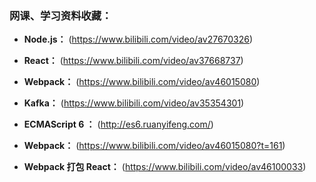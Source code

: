  ### 网课、学习资料收藏：

+ **Node.js：** (https://www.bilibili.com/video/av27670326)

+ **React：** (https://www.bilibili.com/video/av37668737)

+ **Webpack：** (https://www.bilibili.com/video/av46015080)

+ **Kafka：** (https://www.bilibili.com/video/av35354301)

+ **ECMAScript 6 ：** (http://es6.ruanyifeng.com/)

+ **Webpack：** (https://www.bilibili.com/video/av46015080?t=161)

+ **Webpack 打包 React：** (https://www.bilibili.com/video/av46100033)

